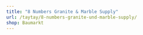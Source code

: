 ```yaml
---
title: "8 Numbers Granite & Marble Supply"
url: /taytay/8-numbers-granite-und-marble-supply/
shop: Baumarkt
---
```

